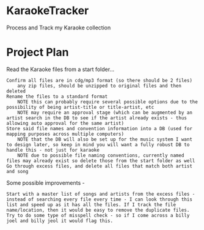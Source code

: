 # KaraokeTracker
Process and Track my Karaoke collection

# Project Plan

Read the Karaoke files from a start folder...

    Confirm all files are in cdg/mp3 format (so there should be 2 files)
        any zip files, should be unzipped to original files and then deleted
    Rename the files to a standard format
        NOTE this can probably require several possible options due to the possibility of being artist-title or title-artist, etc
        NOTE may require an approval stage (which can be augmented by an artist search in the DB to see if the artist already exists - thus allowing auto approval for the same artist)
    Store said file names and convention information into a DB (used for mapping purposes across multiple computers)
        NOTE that the DB will also be set up for the music system I want to design later, so keep in mind you will want a fully robust DB to handle this - not just for karaoke
        NOTE due to possible file naming conventions, currently named files may already exist so delete those from the start folder as well
    Go through excess files, and delete all files that match both artist and song

Some possible improvements -

    Start with a master list of songs and artists from the excess files - instead of searching every file every time - I can look through this list and speed up as it has all the files. If I track the file name/location, then it would be easy to remove the duplicate files.
    Try to do some type of misspell check - so if I come across a billy joel and billy jeol it would flag this.



